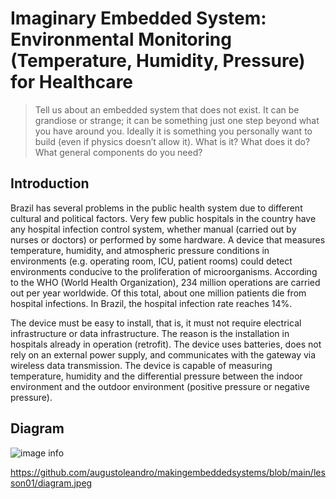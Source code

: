 
# Imaginary Embedded System: Environmental Monitoring (Temperature, Humidity, Pressure) for Healthcare 

> Tell us about an embedded system that does not exist. It can be grandiose or strange; it can be something just one step beyond what you have around you. Ideally it is something you
> personally want to build (even if physics doesn’t allow it). What is it? What does it do? What
> general components do you need?

## Introduction

Brazil has several problems in the public health system due to different cultural and political factors. Very few public hospitals in the country have any hospital infection control system, whether manual (carried out by nurses or doctors) or performed by some hardware. A device that measures temperature, humidity, and atmospheric pressure conditions in environments (e.g. operating room, ICU, patient rooms) could detect environments conducive to the proliferation of microorganisms.
According to the WHO (World Health Organization), 234 million operations are carried out per year worldwide. Of this total, about one million patients die from hospital infections. In Brazil, the hospital infection rate reaches 14%.

The device must be easy to install, that is, it must not require electrical infrastructure or data infrastructure. The reason is the installation in hospitals already in operation (retrofit). The device uses batteries, does not rely on an external power supply, and communicates with the gateway via wireless data transmission. The device is capable of measuring temperature, humidity and the differential pressure between the indoor environment and the outdoor environment (positive pressure or negative pressure).

## Diagram

![image info](../lesson01/diagram.jpge)

https://github.com/augustoleandro/makingembeddedsystems/blob/main/lesson01/diagram.jpeg
